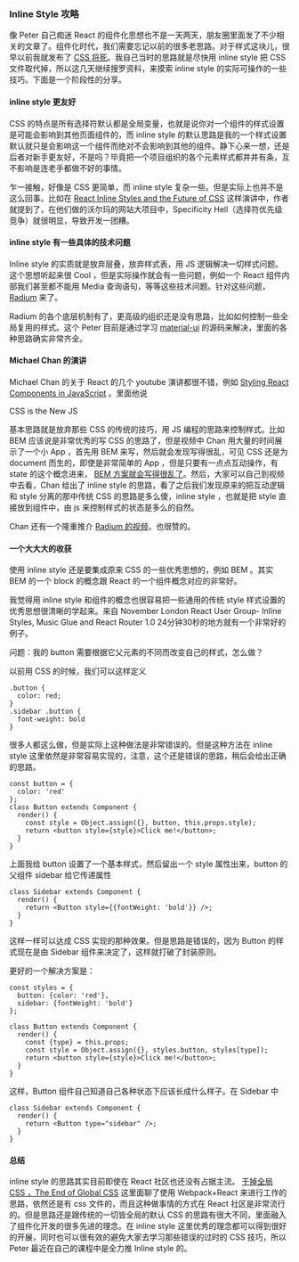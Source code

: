 ### Inline Style 攻略

像 Peter 自己痴迷 React 的组件化思想也不是一天两天，朋友圈里面发了不少相关的文章了。组件化时代，我们需要忘记以前的很多老思路。对于样式这块儿，很早以前我就发布了 [CSS 将死](http://haoduoshipin.com/v/185)。我自己当时的思路就是尽快用 inline style 把 CSS 文件取代掉，所以这几天继续搜罗资料，来摸索 inline style 的实际可操作的一些技巧。下面是一个阶段性的分享。

#### inline style 更友好

CSS 的特点是所有选择符默认都是全局变量，也就是说你对一个组件的样式设置是可能会影响到其他页面组件的，而 inline style 的默认思路是我的一个样式设置默认就只是会影响这一个组件而绝对不会影响到其他的组件。静下心来一想，还是后者对新手更友好，不是吗？毕竟把一个项目组织的各个元素样式都井井有条，互不影响是连老手都做不好的事情。

乍一接触，好像是 CSS 更简单，而 inline style 复杂一些。但是实际上也并不是这么回事。比如在 [React Inline Styles and the Future of CSS](https://www.youtube.com/watch?v=k3OF4A30jSQ) 这样演讲中，作者就提到了，在他们做的沃尔玛的网站大项目中，Specificity Hell（选择符优先级竞争）就很明显，导致开发一团糟。

#### inline style 有一些具体的技术问题

Inline style 的实质就是放弃层叠，放弃样式表，用 JS 逻辑解决一切样式问题。这个思想听起来很 Cool ，但是实际操作就会有一些问题，例如一个 React 组件内部我们甚至都不能用 Media 查询语句，等等这些技术问题。针对这些问题， [Radium](https://github.com/FormidableLabs/radium) 来了。

Radium 的各个底层机制有了，更高级的组织还是没有思路，比如如何控制一些全局复用的样式。这个 Peter 目前是通过学习 [material-ui](https://github.com/callemall/material-ui) 的源码来解决，里面的各种思路确实非常齐全。

#### Michael Chan 的演讲

Michael Chan 的关于 React 的几个 youtube 演讲都很不错，例如 [Styling React Components in JavaScript](https://www.youtube.com/watch?v=0aBv8dsZs84) 。里面他说

CSS is the New JS

基本思路就是放弃那些 CSS 的传统的技巧，用 JS 编程的思路来控制样式。比如 BEM 应该说是非常优秀的写 CSS 的思路了，但是视频中 Chan 用大量的时间展示了一个小 App ，首先用 BEM 来写，然后就会发现写得很乱，可见 CSS 还是为 document 而生的，即使是非常简单的 App ，但是只要有一点点互动操作，有 state 的这个概念进来， [BEM 方案就会写得很乱了](https://youtu.be/0aBv8dsZs84?t=413)。然后，大家可以自己到视频中去看，Chan 给出了 inline style 的思路，看了之后我们发现原来的把互动逻辑和 style 分离的那中传统 CSS 的思路是多么傻，inline style ，也就是把 style 直接放到组件中，由 js 来控制样式的状态是多么的自然。

Chan 还有一个隆重推介 [Radium 的视频](https://www.youtube.com/watch?v=ERB1TJBn32c)，也很赞的。

#### 一个大大大的收获

使用 inline style 还是要集成原来 CSS 的一些优秀思想的，例如 BEM 。其实 BEM 的一个 block 的概念跟 React 的一个组件概念对应的非常好。

我觉得用 inline style 和组件的概念也很容易把一些通用的传统 style 样式设置的优秀思想很清晰的学起来。来自 November London React User Group- Inline Styles, Music Glue and React Router 1.0 24分钟30秒的地方就有一个非常好的例子。

问题：我的 button 需要根据它父元素的不同而改变自己的样式，怎么做？

以前用 CSS 的时候，我们可以这样定义

```
.button {
  color: red;
}
.sidebar .button {
  font-weight: bold
}
```
很多人都这么做，但是实际上这种做法是非常错误的。但是这种方法在 inline style 这里依然是非常容易实现的，注意，这个还是错误的思路，稍后会给出正确的思路。

```
const button = {
  color: 'red'
};
class Button extends Component {
  render() {
    const style = Object.assign({}, button, this.props.style);
    return <button style={style}>Click me!</button>;
  }
}
```
上面我给 button 设置了一个基本样式，然后留出一个 style 属性出来，button 的父组件 sidebar 给它传递属性

```
class Sidebar extends Component {
  render() {
    return <Button style={{fontWeight: 'bold'}} />;
  }
}
```
这样一样可以达成 CSS 实现的那种效果。但是思路是错误的，因为 Button 的样式现在是由 Sidebar 组件来决定了，这样就打破了封装原则。

更好的一个解决方案是：

```
const styles = {
  button: {color: 'red'},
  sidebar: {fontWeight: 'bold'}
};

class Button extends Component {
  render() {
    const {type} = this.props;
    const style = Object.assign({}, styles.button, styles[type]);
    return <button style={style}>Click me!</button>;
  }
}
```
这样，Button 组件自己知道自己各种状态下应该长成什么样子。在 Sidebar 中

```
class Sidebar extends Component {
  render() {
    return <Button type="sidebar" />;
  }
}
```
#### 总结

inline style 的思路其实目前即使在 React 社区也还没有占据主流。 [干掉全局 CSS ，The End of Global CSS](https://medium.com/seek-ui-engineering/the-end-of-global-css-90d2a4a06284#.kcmjgea2q) 这里面聊了使用 Webpack+React 来进行工作的思路，依然还是有 css 文件的，而且这种做事情的方式在 React 社区是非常流行的。但是思路还是跟传统的一切皆全局的默认 CSS 的思路有很大不同，里面融入了组件化开发的很多先进的理念。在 inline style 这里优秀的理念都可以得到很好的开展，同时也可以很有效的避免大家去学习那些错误的过时的 CSS 技巧，所以 Peter 最近在自己的课程中是全力推 Inline style 的。
